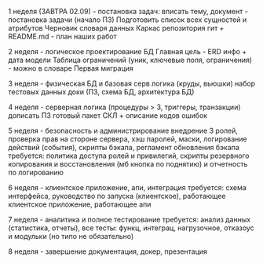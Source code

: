 1 неделя (ЗАВТРА 02.09) - постановка задач:
вписать тему, документ - постановка задачи (начало ПЗ)
Подготовить список всех сущностей и атрибутов
Черновик словаря данных
Каркас репозитория гит + README.md - план наших работ

2 неделя - логическое проектирование БД
Главная цель - ERD
инфо + дата модели
Таблица ограничений (уник, ключевые поля, ограничения) - можно в словаре
Первая миграция

3 неделя - физическая БД и базовая серв логика (круды, вьюшки)
набор тестовых данных
доки (ПЗ, схема БД, архитектура БД)
 
4 неделя - серверная логика (процедуры > 3, триггеры, транзакции)
дописать ПЗ
готовый пакет СКЛ + описание кодов ошибок

5 неделя - безопасность и администрирование
внедрение 3 ролей, проверка прав на стороне сервера, хэш паролей, маски, логирование действий (события), скрипты бэкапа, регламент обновления бэкапа
требуется:
политика доступа ролей и привилегий, скрипты резервного копирования и восстановления (мб кнопка по поднятию) и отчетность по логированию

6 неделя - клиентское приложение, апи, интеграция
требуется:
схема интерфейса, руководство по запуска (клиентское), работающее клиентское приложение, работающее апи

7 неделя - аналитика и полное тестирование
требуется:
анализ данных (статистика, отчеты), все тесты: функц, интеграц, нагрузочное, отказоус и модульки (но типо не обязательно)

8 неделя - завершение
документация, докер, презентация
